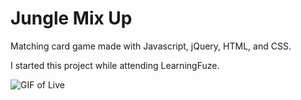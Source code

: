 # Jungle Mix Up

Matching card game made with Javascript, jQuery, HTML, and CSS.

I started this project while attending LearningFuze.

![GIF of Live](/assets/images/portfoliovidJungle.gif)
